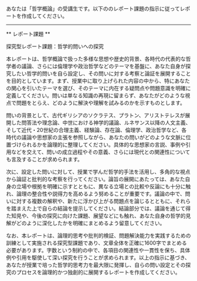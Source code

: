 あなたは「哲学概論」の受講生です。以下ののレポート課題の指示に従ってレポートを作成してください。

---------------------------------------
** レポート課題 **

探究型レポート課題：哲学的問いへの探究

本レポートは、哲学概論で扱った多様な思想や歴史的背景、各時代の代表的な哲学者の議論、さらには倫理学や政治哲学などのテーマを基盤に、あなた自身が探究したい哲学的問いを自ら設定し、その問いに対する考察と論証を展開することを目的としています。まず、授業中に取り上げられた内容の中から、特にあなたの関心を引いたテーマを選び、そのテーマに内在する疑問点や問題意識を明確に定義してください。問いは単なる知識の再現に留まらず、あなたがどのような視点で問題をとらえ、どのように解決や理解を試みるのかを示すものとします。

問いの背景として、古代ギリシアのソクラテス、プラトン、アリストテレスが展開した問答法や理念論、中世における神学的議論、ルネサンス以降の人文主義、そして近代・20世紀の合理主義、経験論、存在論、倫理学、政治哲学など、各時代の議論や思想家の主張を参照しながら、あなたの問いがどのような文脈に位置づけられるかを論理的に整理してください。具体的な思想家の言説、事例や引用などを交えて、問いの成立過程やその意義、さらには現代との関連性についても言及することが求められます。

次に、設定した問いに対して、授業で学んだ哲学的手法を活用し、多角的な視点から論証と批判的な考察を行ってください。論旨の展開にあたっては、あなた自身の立場や根拠を明確に示すとともに、異なる立場との比較や反論にも十分に触れ、論理の整合性や説得力を高めるよう努めることが重要です。議論の中で、問いに対する複数の解釈や、新たに浮かび上がる問題点を論じるとともに、それらを踏まえた上で自らの結論を提示してください。結論部分では、議論を通じて得た知見や、今後の探究に向けた課題、展望などにも触れ、あなた自身の哲学的見解がどのように深化したかを明確にまとめるよう留意してください。

なお、本レポートは、論理的思考や批判的検証、問題解決能力を実践するための訓練として実施される探究型課題であり、文章全体を正確に1600字でまとめる必要があります。字数という制約の中で、各項目の関連性や一貫性を保ち、具体例や引用を駆使して深い探究を行うことが求められます。以上の指示に基づき、あなたが授業で培った哲学的思考力を最大限に発揮し、自らの問い設定とその探究のプロセスを論理的かつ独創的に展開するレポートを作成してください。